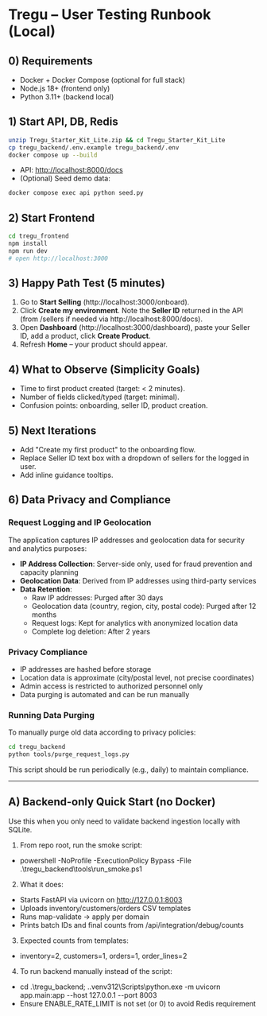 # Tregu – User Testing Runbook (Local)

## 0) Requirements

- Docker + Docker Compose (optional for full stack)
- Node.js 18+ (frontend only)
- Python 3.11+ (backend local)

## 1) Start API, DB, Redis
```bash
unzip Tregu_Starter_Kit_Lite.zip && cd Tregu_Starter_Kit_Lite
cp tregu_backend/.env.example tregu_backend/.env
docker compose up --build
```
- API: <http://localhost:8000/docs>
- (Optional) Seed demo data:
```bash
docker compose exec api python seed.py
```

## 2) Start Frontend
```bash
cd tregu_frontend
npm install
npm run dev
# open http://localhost:3000
```

## 3) Happy Path Test (5 minutes)
1. Go to **Start Selling** (http://localhost:3000/onboard).
2. Click **Create my environment**. Note the **Seller ID** returned in the API (from /sellers if needed via http://localhost:8000/docs).
3. Open **Dashboard** (http://localhost:3000/dashboard), paste your Seller ID, add a product, click **Create Product**.
4. Refresh **Home** – your product should appear.

## 4) What to Observe (Simplicity Goals)
- Time to first product created (target: < 2 minutes).
- Number of fields clicked/typed (target: minimal).
- Confusion points: onboarding, seller ID, product creation.

## 5) Next Iterations
- Add "Create my first product" to the onboarding flow.
- Replace Seller ID text box with a dropdown of sellers for the logged in user.
- Add inline guidance tooltips.

## 6) Data Privacy and Compliance

### Request Logging and IP Geolocation
The application captures IP addresses and geolocation data for security and analytics purposes:

- **IP Address Collection**: Server-side only, used for fraud prevention and capacity planning
- **Geolocation Data**: Derived from IP addresses using third-party services
- **Data Retention**:
  - Raw IP addresses: Purged after 30 days
  - Geolocation data (country, region, city, postal code): Purged after 12 months
  - Request logs: Kept for analytics with anonymized location data
  - Complete log deletion: After 2 years

### Privacy Compliance
- IP addresses are hashed before storage
- Location data is approximate (city/postal level, not precise coordinates)
- Admin access is restricted to authorized personnel only
- Data purging is automated and can be run manually

### Running Data Purging
To manually purge old data according to privacy policies:

```bash
cd tregu_backend
python tools/purge_request_logs.py
```

This script should be run periodically (e.g., daily) to maintain compliance.

---

## A) Backend-only Quick Start (no Docker)

Use this when you only need to validate backend ingestion locally with SQLite.

1) From repo root, run the smoke script:
  - powershell -NoProfile -ExecutionPolicy Bypass -File .\tregu_backend\tools\run_smoke.ps1
2) What it does:
  - Starts FastAPI via uvicorn on http://127.0.0.1:8003
  - Uploads inventory/customers/orders CSV templates
  - Runs map-validate → apply per domain
  - Prints batch IDs and final counts from /api/integration/debug/counts
3) Expected counts from templates:
  - inventory=2, customers=1, orders=1, order_lines=2
4) To run backend manually instead of the script:
  - cd .\tregu_backend; .\.venv312\Scripts\python.exe -m uvicorn app.main:app --host 127.0.0.1 --port 8003
  - Ensure ENABLE_RATE_LIMIT is not set (or 0) to avoid Redis requirement


